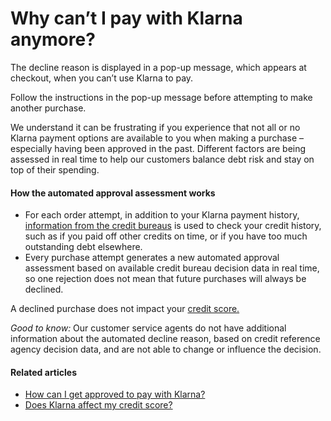 # Why can’t I pay with Klarna anymore?

The decline reason is displayed in a pop\-up message, which appears at checkout, when you can’t use Klarna to pay.

Follow the instructions in the pop\-up message before attempting to make another purchase.

We understand it can be frustrating if you experience that not all or no Klarna payment options are available to you when making a purchase – especially having been approved in the past. Different factors are being assessed in real time to help our customers balance debt risk and stay on top of their spending.

#### How the automated approval assessment works

* For each order attempt, in addition to your Klarna payment history, [information from the credit bureaus](https://www.klarna.com/us/customer-service/why-was-my-purchase-not-approved-with-klarna/) is used to check your credit history, such as if you paid off other credits on time, or if you have too much outstanding debt elsewhere.
* Every purchase attempt generates a new automated approval assessment based on available credit bureau decision data in real time, so one rejection does not mean that future purchases will always be declined.

A declined purchase does not impact your [credit score.](https://www.klarna.com/us/customer-service/does-klarna-affect-my-credit-score/)

*Good to know:* Our customer service agents do not have additional information about the automated decline reason, based on credit reference agency decision data, and are not able to change or influence the decision.

#### Related articles

* [How can I get approved to pay with Klarna?](https://www.klarna.com/us/customer-service/how-can-i-get-approved-to-pay-with-klarna/)
* [Does Klarna affect my credit score?](https://www.klarna.com/us/customer-service/does-klarna-affect-my-credit-score/)
